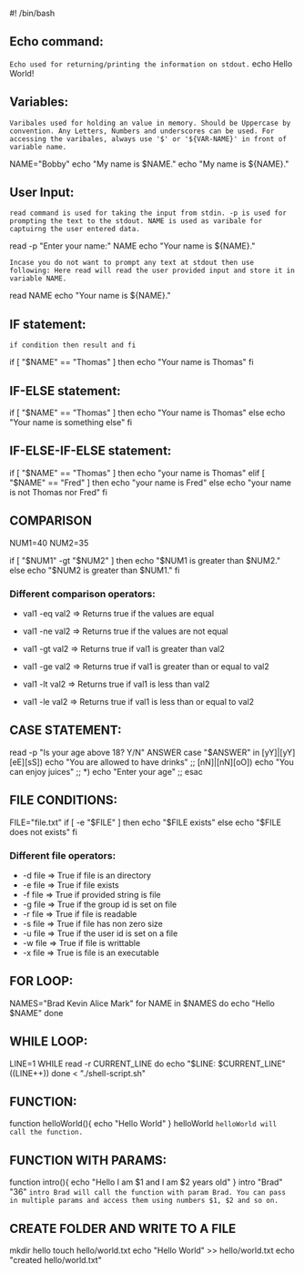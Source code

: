 #! /bin/bash

## Echo command:
`Echo used for returning/printing the information on stdout.`
echo Hello World!

## Variables:
`Varibales used for holding an value in memory. Should be Uppercase by convention. Any Letters, Numbers and underscores can be used. For accessing the varibales, always use '$' or '${VAR-NAME}' in front of variable name.`

NAME="Bobby"
echo "My name is $NAME."
echo "My name is ${NAME}."

## User Input:
`read command is used for taking the input from stdin.
-p is used for prompting the text to the stdout.
NAME is used as varibale for captuirng the user entered data.`

read -p "Enter your name:" NAME
echo "Your name is ${NAME}."

`Incase you do not want to prompt any text at stdout then use following: Here read will read the user provided input and store it in variable NAME.`

read NAME
echo "Your name is ${NAME}."

## IF statement:
`if condition then result and fi`

if [ "$NAME" ==  "Thomas" ]
then 
    echo "Your name is Thomas"
fi

## IF-ELSE statement:
if [ "$NAME" ==  "Thomas" ]
then 
    echo "Your name is Thomas"
else
    echo "Your name is something else"
fi

## IF-ELSE-IF-ELSE statement:

if [ "$NAME" ==  "Thomas" ]
then 
    echo "your name is Thomas"
elif  [ "$NAME" ==  "Fred" ]
then 
     echo "your name is Fred"
else
     echo "your name is not Thomas nor Fred"
fi

## COMPARISON
NUM1=40
NUM2=35

if [ "$NUM1"  -gt  "$NUM2" ]
then
    echo "$NUM1 is greater than $NUM2."
else
    echo "$NUM2 is greater than $NUM1."
fi

### Different comparison operators:

* val1 -eq val2 => Returns true if the values are equal

* val1 -ne val2 => Returns true if the values are not equal

* val1 -gt val2 => Returns true if val1 is greater than val2

* val1 -ge val2 => Returns true if val1 is greater than or equal to val2

* val1 -lt val2 => Returns true if val1 is less than  val2

* val1 -le val2 => Returns true if val1 is less than or   equal to val2

## CASE STATEMENT:
read -p "Is your age above 18? Y/N" ANSWER
case "$ANSWER" in
    [yY]|[yY][eE][sS])
        echo "You are allowed to have drinks"
        ;;
    [nN]|[nN][oO])
        echo "You can enjoy juices"
        ;;
    *)
        echo "Enter your age"
        ;;
esac

## FILE CONDITIONS:
FILE="file.txt"
if [ -e "$FILE" ]
then 
    echo "$FILE exists"
else 
    echo "$FILE does not exists"
fi

### Different file operators:
* -d file => True if file is an directory
* -e file => True if file exists
* -f file => True if provided string is file
* -g file => True if the group id is set on file
* -r file => True if file is readable
* -s file => True if file has non zero size
* -u file => True if the user id is set on a file
* -w file => True if file is writtable
* -x file => True is file is an executable

## FOR LOOP:
NAMES="Brad Kevin Alice Mark"
for NAME in $NAMES
  do 
    echo "Hello $NAME"
done

## WHILE LOOP:
LINE=1
WHILE read -r CURRENT_LINE
  do 
    echo "$LINE: $CURRENT_LINE"
    ((LINE++))
done < "./shell-script.sh"

## FUNCTION:
function helloWorld(){
    echo "Hello World"
}
helloWorld 
`helloWorld will call the function. `

## FUNCTION WITH PARAMS:
function intro(){
    echo "Hello I am $1 and I am $2 years old"
}
intro "Brad" "36"
`intro Brad will call the function with param Brad. You can pass in multiple params and access them using numbers $1, $2 and so on. `

## CREATE FOLDER AND WRITE TO A FILE
mkdir hello
touch hello/world.txt
echo "Hello World" >> hello/world.txt
echo "created hello/world.txt"